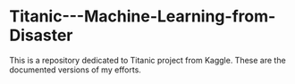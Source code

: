 # Titanic---Machine-Learning-from-Disaster
This is a repository dedicated to Titanic project from Kaggle. These are the documented versions of my efforts. 
